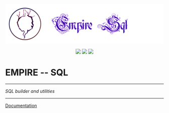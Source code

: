 ![](docs/_static/header.png)

<div style="text-align: center">
    <img src="https://forthebadge.com/images/badges/made-with-python.svg">
    <img src="https://forthebadge.com/images/badges/powered-by-black-magic.svg">
    <img src="https://forthebadge.com/images/badges/built-by-codebabes.svg">
</div>

# EMPIRE -- SQL

---

<i>SQL builder and utilities</i>

---

<a href="https://tombmyst-empire.github.io/empire-sql/html/index.html">Documentation</a>